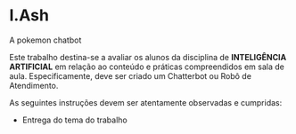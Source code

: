 # I.Ash
A pokemon chatbot

Este trabalho destina-se a avaliar os alunos da disciplina de **INTELIGÊNCIA ARTIFICIAL** em relação ao conteúdo e práticas
compreendidos em sala de aula. Especificamente, deve ser criado um Chatterbot ou Robô de Atendimento.

As seguintes instruções devem ser atentamente observadas e cumpridas:
- Entrega do tema do trabalho
